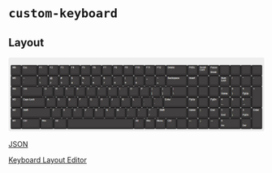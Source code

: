 # `custom-keyboard`

## Layout

![Layout png](./design/keyboard-layout-v4.png)

[JSON](./design/keyboard-layout.json)

[Keyboard Layout Editor](http://www.keyboard-layout-editor.com/#/gists/c866bcbde69c89530b563152486ffa42)


